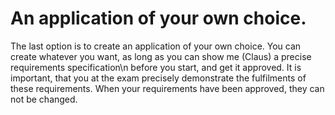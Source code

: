 # An application of your own choice.
The last option is to create an application of your own choice.
You can create whatever you want, as long as you can show me (Claus) a precise requirements specification\n            before you start, and get it approved.
It is important, that you at the exam precisely demonstrate the fulfilments of these requirements. 
When your requirements have been approved, they can not be changed.
